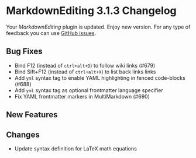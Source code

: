 # MarkdownEditing 3.1.3 Changelog

Your _MarkdownEditing_ plugin is updated. Enjoy new version. For any type of
feedback you can use [GitHub issues][issues].

## Bug Fixes

* Bind F12 (instead of `ctrl+alt+D`) to follow wiki links (#679)
* Bind Sift+F12 (instead of `ctrl+alt+X`) to list back links links
* Add `yml` syntax tag to enable YAML highlighting in fenced code-blocks (#688)
* Add `yml` syntax tag as optional frontmatter language specifier
* Fix YAML frontmatter markers in MultiMarkdown (#690)

## New Features

## Changes

* Update syntax definition for LaTeX math equations

[issues]: https://github.com/SublimeText-Markdown/MarkdownEditing/issues
